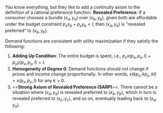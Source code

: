 You know everything, but they like to add a continuity axiom to the definition of a rational preference function.
**Revealed Preference**: If a consumer chooses a bundle $(x_a, y_a)$ over $(x_b, y_b)$, given both are affordable under the budget constraint $p_x x_b + p_y y_b < I$, then $(x_a, y_a)$ is "revealed preferred" to $(x_b, y_b)$.

Demand functions are consistent with utility maximization if they satisfy the following:
1. **Adding Up Condition**: The entire budget is spent, i.e., $p_x x(p_x, p_y, I) + p_y y(p_x, p_y, I) = I$.
2. **Homogeneity of Degree 0**: Demand functions should not change if prices and income change proportionally. In other words, $x(k p_x, k p_y, k I) = x(p_x, p_y, I)$ for any $k > 0$.
3. ==**Strong Axiom of Revealed Preference (SARP)**==: There cannot be a situation where $(x_a, y_a)$ is revealed preferred to $(x_b, y_b)$, which in turn is revealed preferred to $(x_c, y_c)$, and so on, eventually leading back to $(x_a, y_a)$.